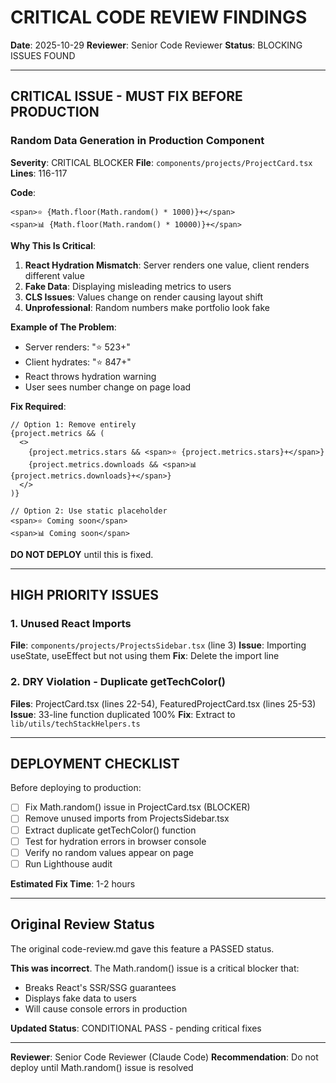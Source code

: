 # CRITICAL CODE REVIEW FINDINGS

**Date**: 2025-10-29
**Reviewer**: Senior Code Reviewer
**Status**: BLOCKING ISSUES FOUND

---

## CRITICAL ISSUE - MUST FIX BEFORE PRODUCTION

### Random Data Generation in Production Component

**Severity**: CRITICAL BLOCKER
**File**: `components/projects/ProjectCard.tsx`
**Lines**: 116-117

**Code**:
```tsx
<span>⭐ {Math.floor(Math.random() * 1000)}+</span>
<span>📊 {Math.floor(Math.random() * 10000)}+</span>
```

**Why This Is Critical**:

1. **React Hydration Mismatch**: Server renders one value, client renders different value
2. **Fake Data**: Displaying misleading metrics to users
3. **CLS Issues**: Values change on render causing layout shift
4. **Unprofessional**: Random numbers make portfolio look fake

**Example of The Problem**:
- Server renders: "⭐ 523+"
- Client hydrates: "⭐ 847+"  
- React throws hydration warning
- User sees number change on page load

**Fix Required**:
```tsx
// Option 1: Remove entirely
{project.metrics && (
  <>
    {project.metrics.stars && <span>⭐ {project.metrics.stars}+</span>}
    {project.metrics.downloads && <span>📊 {project.metrics.downloads}+</span>}
  </>
)}

// Option 2: Use static placeholder
<span>⭐ Coming soon</span>
<span>📊 Coming soon</span>
```

**DO NOT DEPLOY** until this is fixed.

---

## HIGH PRIORITY ISSUES

### 1. Unused React Imports

**File**: `components/projects/ProjectsSidebar.tsx` (line 3)
**Issue**: Importing useState, useEffect but not using them
**Fix**: Delete the import line

### 2. DRY Violation - Duplicate getTechColor()

**Files**: ProjectCard.tsx (lines 22-54), FeaturedProjectCard.tsx (lines 25-53)
**Issue**: 33-line function duplicated 100%
**Fix**: Extract to `lib/utils/techStackHelpers.ts`

---

## DEPLOYMENT CHECKLIST

Before deploying to production:

- [ ] Fix Math.random() issue in ProjectCard.tsx (BLOCKER)
- [ ] Remove unused imports from ProjectsSidebar.tsx
- [ ] Extract duplicate getTechColor() function
- [ ] Test for hydration errors in browser console
- [ ] Verify no random values appear on page
- [ ] Run Lighthouse audit

**Estimated Fix Time**: 1-2 hours

---

## Original Review Status

The original code-review.md gave this feature a PASSED status.

**This was incorrect**. The Math.random() issue is a critical blocker that:
- Breaks React's SSR/SSG guarantees
- Displays fake data to users
- Will cause console errors in production

**Updated Status**: CONDITIONAL PASS - pending critical fixes

---

**Reviewer**: Senior Code Reviewer (Claude Code)
**Recommendation**: Do not deploy until Math.random() issue is resolved
